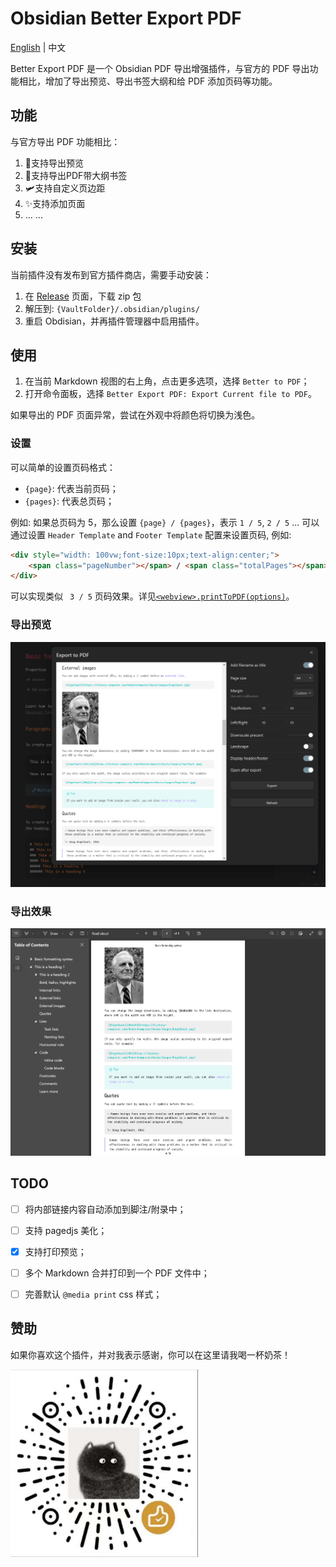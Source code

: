 # Obsidian Better Export PDF

[English](./README.md) | 中文

Better Export PDF 是一个 Obsidian PDF 导出增强插件，与官方的 PDF 导出功能相比，增加了导出预览、导出书签大纲和给 PDF 添加页码等功能。

## 功能

与官方导出 PDF 功能相比：

1. 🚀支持导出预览
2. 🎉支持导出PDF带大纲书签
3. 🛩️支持自定义页边距
4. ✨支持添加页面
5. ... ...

## 安装

当前插件没有发布到官方插件商店，需要手动安装：

1. 在 [Release](https://github.com/l1xnan/obsidian-better-export-pdf/releases) 页面，下载 zip 包
2. 解压到: `{VaultFolder}/.obsidian/plugins/`
3. 重启 Obdisian，并再插件管理器中启用插件。

## 使用

1. 在当前 Markdown 视图的右上角，点击更多选项，选择 `Better to PDF`；
2. 打开命令面板，选择 `Better Export PDF: Export Current file to PDF`。

如果导出的 PDF 页面异常，尝试在外观中将颜色将切换为浅色。


### 设置

可以简单的设置页码格式：

- `{page}`: 代表当前页码；
- `{pages}`: 代表总页码；

例如: 如果总页码为 5，那么设置 `{page} / {pages}`，表示 `1 / 5`, `2 / 5` ...
可以通过设置 `Header Template` and `Footer Template` 配置来设置页码, 例如:
```html
<div style="width: 100vw;font-size:10px;text-align:center;">
    <span class="pageNumber"></span> / <span class="totalPages"></span>
</div>
```
可以实现类似 ` 3 / 5` 页码效果。详见[`<webview>.printToPDF(options)`](https://www.electronjs.org/docs/latest/api/webview-tag#webviewprinttopdfoptions)。


### 导出预览

![Export preview](./assets/preview0.png)

### 导出效果

![Export preview](./assets/preview1.png)

## TODO

- [ ] 将内部链接内容自动添加到脚注/附录中；
- [ ] 支持 pagedjs 美化；
- [x] 支持打印预览；
- [ ] 多个 Markdown 合并打印到一个 PDF 文件中；
- [ ] 完善默认 `@media print` css 样式；


## 赞助
如果你喜欢这个插件，并对我表示感谢，你可以在这里请我喝一杯奶茶！


<img src="./assets/sponsor-chat.png" width="300px"/>
